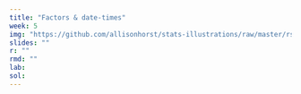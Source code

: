 ```yaml
---
title: "Factors & date-times"
week: 5
img: "https://github.com/allisonhorst/stats-illustrations/raw/master/rstats-artwork/lubridate.png"
slides: ""
r: ""
rmd: ""
lab:
sol:
---
```

